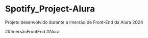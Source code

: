 # Spotify_Project-Alura
Projeto desenvolvido durante a Imersão de Front-End da Alura 2024

##ImersãoFrontEnd
#Alura
